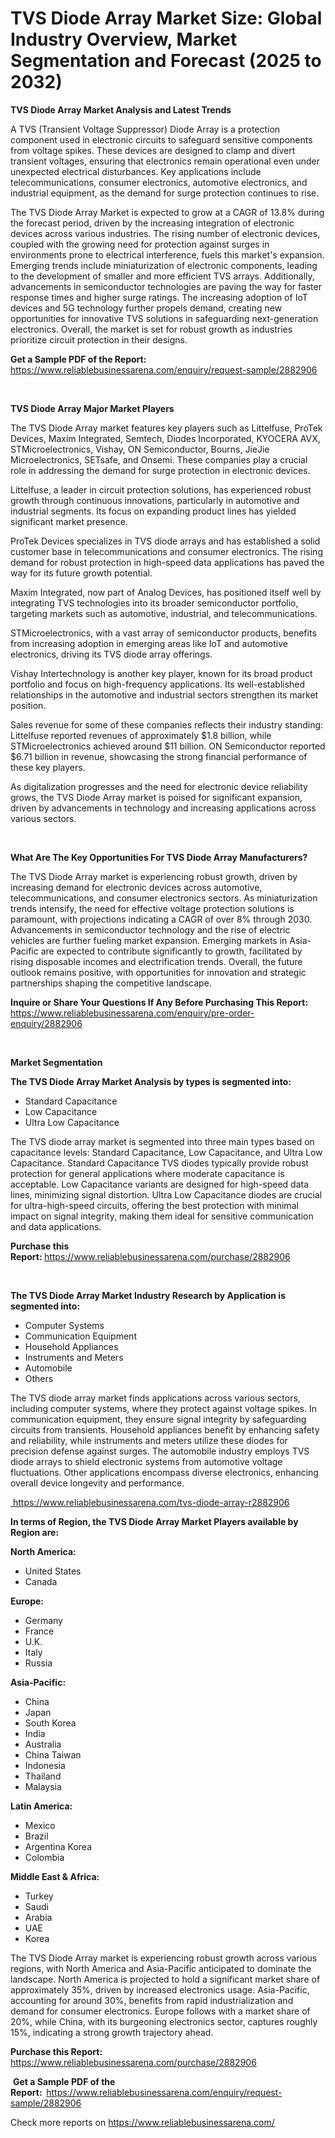 <p><h1>TVS Diode Array Market Size: Global Industry Overview, Market Segmentation and Forecast (2025 to 2032)</h1></p><p><strong>TVS Diode Array Market Analysis and Latest Trends</strong></p>
<p><p>A TVS (Transient Voltage Suppressor) Diode Array is a protection component used in electronic circuits to safeguard sensitive components from voltage spikes. These devices are designed to clamp and divert transient voltages, ensuring that electronics remain operational even under unexpected electrical disturbances. Key applications include telecommunications, consumer electronics, automotive electronics, and industrial equipment, as the demand for surge protection continues to rise.</p><p>The TVS Diode Array Market is expected to grow at a CAGR of 13.8% during the forecast period, driven by the increasing integration of electronic devices across various industries. The rising number of electronic devices, coupled with the growing need for protection against surges in environments prone to electrical interference, fuels this market's expansion. Emerging trends include miniaturization of electronic components, leading to the development of smaller and more efficient TVS arrays. Additionally, advancements in semiconductor technologies are paving the way for faster response times and higher surge ratings. The increasing adoption of IoT devices and 5G technology further propels demand, creating new opportunities for innovative TVS solutions in safeguarding next-generation electronics. Overall, the market is set for robust growth as industries prioritize circuit protection in their designs.</p></p>
<p><strong>Get a Sample PDF of the Report:&nbsp;</strong> <a href="https://www.reliablebusinessarena.com/enquiry/request-sample/2882906?utm_campaign=2485&utm_medium=2&utm_source=Github&utm_content=ia&utm_term=13032025&utm_id=tvs-diode-array">https://www.reliablebusinessarena.com/enquiry/request-sample/2882906</a></p>
<p>&nbsp;</p>
<p><strong>TVS Diode Array Major Market Players</strong></p>
<p><p>The TVS Diode Array market features key players such as Littelfuse, ProTek Devices, Maxim Integrated, Semtech, Diodes Incorporated, KYOCERA AVX, STMicroelectronics, Vishay, ON Semiconductor, Bourns, JieJie Microelectronics, SETsafe, and Onsemi. These companies play a crucial role in addressing the demand for surge protection in electronic devices.</p><p>Littelfuse, a leader in circuit protection solutions, has experienced robust growth through continuous innovations, particularly in automotive and industrial segments. Its focus on expanding product lines has yielded significant market presence.</p><p>ProTek Devices specializes in TVS diode arrays and has established a solid customer base in telecommunications and consumer electronics. The rising demand for robust protection in high-speed data applications has paved the way for its future growth potential.</p><p>Maxim Integrated, now part of Analog Devices, has positioned itself well by integrating TVS technologies into its broader semiconductor portfolio, targeting markets such as automotive, industrial, and telecommunications. </p><p>STMicroelectronics, with a vast array of semiconductor products, benefits from increasing adoption in emerging areas like IoT and automotive electronics, driving its TVS diode array offerings.</p><p>Vishay Intertechnology is another key player, known for its broad product portfolio and focus on high-frequency applications. Its well-established relationships in the automotive and industrial sectors strengthen its market position.</p><p>Sales revenue for some of these companies reflects their industry standing: Littelfuse reported revenues of approximately $1.8 billion, while STMicroelectronics achieved around $11 billion. ON Semiconductor reported $6.71 billion in revenue, showcasing the strong financial performance of these key players.</p><p>As digitalization progresses and the need for electronic device reliability grows, the TVS Diode Array market is poised for significant expansion, driven by advancements in technology and increasing applications across various sectors.</p></p>
<p>&nbsp;</p>
<p><strong>What Are The Key Opportunities For TVS Diode Array Manufacturers?</strong></p>
<p><p>The TVS Diode Array market is experiencing robust growth, driven by increasing demand for electronic devices across automotive, telecommunications, and consumer electronics sectors. As miniaturization trends intensify, the need for effective voltage protection solutions is paramount, with projections indicating a CAGR of over 8% through 2030. Advancements in semiconductor technology and the rise of electric vehicles are further fueling market expansion. Emerging markets in Asia-Pacific are expected to contribute significantly to growth, facilitated by rising disposable incomes and electrification trends. Overall, the future outlook remains positive, with opportunities for innovation and strategic partnerships shaping the competitive landscape.</p></p>
<p><strong>Inquire or Share Your Questions If Any Before Purchasing This Report:</strong> <a href="https://www.reliablebusinessarena.com/enquiry/pre-order-enquiry/2882906?utm_campaign=2485&utm_medium=2&utm_source=Github&utm_content=ia&utm_term=13032025&utm_id=tvs-diode-array">https://www.reliablebusinessarena.com/enquiry/pre-order-enquiry/2882906</a></p>
<p>&nbsp;</p>
<p><strong>Market Segmentation</strong></p>
<p><strong>The TVS Diode Array Market Analysis by types is segmented into:</strong></p>
<p><ul><li>Standard Capacitance</li><li>Low Capacitance</li><li>Ultra Low Capacitance</li></ul></p>
<p><p>The TVS diode array market is segmented into three main types based on capacitance levels: Standard Capacitance, Low Capacitance, and Ultra Low Capacitance. Standard Capacitance TVS diodes typically provide robust protection for general applications where moderate capacitance is acceptable. Low Capacitance variants are designed for high-speed data lines, minimizing signal distortion. Ultra Low Capacitance diodes are crucial for ultra-high-speed circuits, offering the best protection with minimal impact on signal integrity, making them ideal for sensitive communication and data applications.</p></p>
<p><strong>Purchase this Report:&nbsp;</strong><a href="https://www.reliablebusinessarena.com/purchase/2882906?utm_campaign=2485&utm_medium=2&utm_source=Github&utm_content=ia&utm_term=13032025&utm_id=tvs-diode-array">https://www.reliablebusinessarena.com/purchase/2882906</a></p>
<p>&nbsp;</p>
<p><strong>The TVS Diode Array Market Industry Research by Application is segmented into:</strong></p>
<p><ul><li>Computer Systems</li><li>Communication Equipment</li><li>Household Appliances</li><li>Instruments and Meters</li><li>Automobile</li><li>Others</li></ul></p>
<p><p>The TVS diode array market finds applications across various sectors, including computer systems, where they protect against voltage spikes. In communication equipment, they ensure signal integrity by safeguarding circuits from transients. Household appliances benefit by enhancing safety and reliability, while instruments and meters utilize these diodes for precision defense against surges. The automobile industry employs TVS diode arrays to shield electronic systems from automotive voltage fluctuations. Other applications encompass diverse electronics, enhancing overall device longevity and performance.</p></p>
<p><a href="https://www.reliablebusinessarena.com/tvs-diode-array-r2882906?utm_campaign=2485&utm_medium=2&utm_source=Github&utm_content=ia&utm_term=13032025&utm_id=tvs-diode-array">&nbsp;https://www.reliablebusinessarena.com/tvs-diode-array-r2882906</a></p>
<p><strong>In terms of Region, the TVS Diode Array Market Players available by Region are:</strong></p>
<p>
    <p> <strong> North America: </strong>
        <ul>
            <li>United States</li>
            <li>Canada</li>
        </ul>
        </p> 
    <p> <strong> Europe: </strong>
        <ul>
            <li>Germany</li>
            <li>France</li>
            <li>U.K.</li>
            <li>Italy</li>
            <li>Russia</li>
        </ul>
        </p> 
    <p> <strong> Asia-Pacific: </strong>
        <ul>
            <li>China</li>
            <li>Japan</li>
            <li>South Korea</li>
            <li>India</li>
            <li>Australia</li>
            <li>China Taiwan</li>
            <li>Indonesia</li>
            <li>Thailand</li>
            <li>Malaysia</li>
        </ul>
        </p> 
    <p> <strong> Latin America: </strong>
        <ul>
            <li>Mexico</li>
            <li>Brazil</li>
            <li>Argentina Korea</li>
            <li>Colombia</li>
        </ul>
        </p> 
    <p> <strong> Middle East & Africa: </strong>
        <ul>
            <li>Turkey</li>
            <li>Saudi</li>
            <li>Arabia</li>
            <li>UAE</li>
            <li>Korea</li>
        </ul>
    </p>
    </p>
<p><p>The TVS Diode Array market is experiencing robust growth across various regions, with North America and Asia-Pacific anticipated to dominate the landscape. North America is projected to hold a significant market share of approximately 35%, driven by increased electronics usage. Asia-Pacific, accounting for around 30%, benefits from rapid industrialization and demand for consumer electronics. Europe follows with a market share of 20%, while China, with its burgeoning electronics sector, captures roughly 15%, indicating a strong growth trajectory ahead.</p></p>
<p><strong>Purchase this Report: </strong><a href="https://www.reliablebusinessarena.com/purchase/2882906?utm_campaign=2485&utm_medium=2&utm_source=Github&utm_content=ia&utm_term=13032025&utm_id=tvs-diode-array">https://www.reliablebusinessarena.com/purchase/2882906</a></p>
<p>&nbsp;<strong>Get a Sample PDF of the Report:&nbsp;&nbsp;</strong><a href="https://www.reliablebusinessarena.com/enquiry/request-sample/2882906?utm_campaign=2485&utm_medium=2&utm_source=Github&utm_content=ia&utm_term=13032025&utm_id=tvs-diode-array">https://www.reliablebusinessarena.com/enquiry/request-sample/2882906</a></p>
<p><strong></strong></p>
<p>Check more reports on <a href="https://www.reliablebusinessarena.com/?utm_campaign=2485&utm_medium=2&utm_source=Github&utm_content=ia&utm_term=13032025&utm_id=tvs-diode-array">https://www.reliablebusinessarena.com/</a></p>